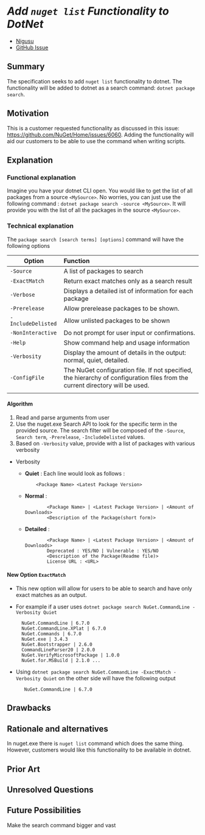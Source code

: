 # ***Add `nuget list` Functionality to DotNet***
<!-- Replace `Title` with an appropriate title for your design -->

- [Nigusu](https://github.com/Nigusu-Allehu) <!-- GitHub username link -->
- [GitHub Issue](https://github.com/NuGet/Home/issues/6060) <!-- GitHub Issue link -->

## Summary

<!-- One-paragraph description of the proposal. -->
The specification seeks to add `nuget list` functionality to dotnet. The functionality will be added to dotnet as a search command: `dotnet package search`.  

## Motivation

<!-- Why are we doing this? What pain points does this solve? What is the expected outcome? -->
This is a customer requested functionality as discussed in this issue: https://github.com/NuGet/Home/issues/6060. Adding the functionality will aid our customers to be able to use the command when writing scripts.

## Explanation

### Functional explanation

<!-- Explain the proposal as if it were already implemented and you're teaching it to another person. -->
<!-- Introduce new concepts, functional designs with real life examples, and low-fidelity mockups or  pseudocode to show how this proposal would look. -->
Imagine you have your dotnet CLI open. You would like to get the list of all packages from a source `<MySource>`. No worries, you can just use the following command : `dotnet package search -source <MySource>`. It will provide you with the list of all the packages in the source `<MySource>`.

### Technical explanation

<!-- Explain the proposal in sufficient detail with implementation details, interaction models, and clarification of corner cases. -->
The `package search [search terms] [options]` command will have the following options 

| Option | Function |
|---------|:----------|
| `-Source` | A list of packages to search |
| `-ExactMatch` | Return exact matches only as a search result |
| `-Verbose` | Displays a detailed ist of information for each package |
| `-Prerelease` | Allow prerelease packages to be shown. |
| `-IncludeDelisted` | Allow unlisted packages to be shown |
| `-NonInteractive` | Do not prompt for user input or confirmations.|
| `-Help` | Show command help and usage information |
| `-Verbosity` | Display the amount of details in the output: normal, quiet, detailed. |
| `-ConfigFile` | The NuGet configuration file. If not specified, the hierarchy of configuration files from the current directory will be used. |
|||

#### **Algorithm**

 1. Read and parse arguments from user
 2. Use the nuget.exe Search API to look for the specific term in the provided source. The search filter will be composed of the `-Source`, `Search term`, `-Prerelease`, `-IncludeDelisted` values.
 3. Based on `-Verbosity` value, provide with a list of packages with various verbosity

- Verbosity
  - **Quiet** : Each line would look as follows :

            <Package Name> <Latest Package Version>
  - **Normal** :

                <Package Name> | <Latest Package Version> | <Amount of Downloads>
                <Description of the Package(short form)>
  - **Detailed** :

                <Package Name> | <Latest Package Version> | <Amount of Downloads>
                Deprecated : YES/NO | Vulnerable : YES/NO
                <Description of the Package(Readme file)>
                License URL : <URL>

#### **New Option `ExactMatch`**

- This new option will allow for users to be able to search and have only exact matches as an output. 
- For example if a user uses `dotnet package search NuGet.CommandLine -Verbosity Quiet`

        NuGet.CommandLine | 6.7.0
        NuGet.CommandLine.XPlat | 6.7.0
        NuGet.Commands | 6.7.0
        NuGet.exe | 3.4.3
        NuGet.Bootstrapper | 2.6.0
        CommandLineParser20 | 2.0.0
        NuGet.VerifyMicrosoftPackage | 1.0.0
        NuGet.for.MSBuild | 2.1.0 ...

- Using ``dotnet package search NuGet.CommandLine -ExactMatch -Verbosity Quiet`` on the other side will have the following output

         NuGet.CommandLine | 6.7.0

## Drawbacks

<!-- Why should we not do this? -->

## Rationale and alternatives

<!-- Why is this the best design compared to other designs? -->
<!-- What other designs have been considered and why weren't they chosen? -->
<!-- What is the impact of not doing this? -->
In nuget.exe there is `nuget list` command which does the same thing. However, customers would like this functionality to be available in dotnet.

## Prior Art

<!-- What prior art, both good and bad are related to this proposal? -->
<!-- Do other features exist in other ecosystems and what experience have their community had? -->
<!-- What lessons from other communities can we learn from? -->
<!-- Are there any resources that are relevant to this proposal? -->

## Unresolved Questions

<!-- What parts of the proposal do you expect to resolve before this gets accepted? -->
<!-- What parts of the proposal need to be resolved before the proposal is stabilized? -->
<!-- What related issues would you consider out of scope for this proposal but can be addressed in the future? -->

## Future Possibilities

<!-- What future possibilities can you think of that this proposal would help with? -->
Make the search command bigger and vast